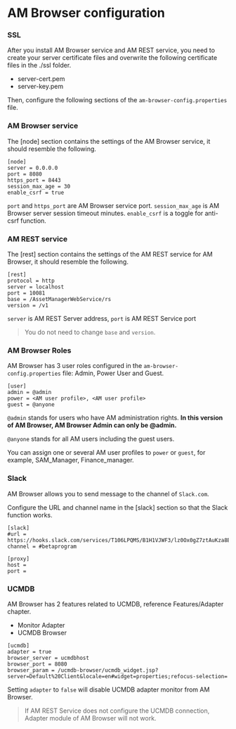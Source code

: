 # AM Browser configuration

### SSL

After you install AM Browser service and AM REST service, you need to create your server certificate files and overwrite the following certificate files in the ./ssl folder.

- server-cert.pem
- server-key.pem

Then, configure the following sections of the `am-browser-config.properties` file.

### AM Browser service

The [node] section contains the settings of the AM Browser service, it should resemble the following.

```
[node]
server = 0.0.0.0
port = 8080
https_port = 8443
session_max_age = 30
enable_csrf = true
```

`port` and `https_port` are AM Browser service port. `session_max_age` is AM Browser server session timeout minutes. `enable_csrf` is a toggle for anti-csrf function.

### AM REST service

The [rest] section contains the settings of the AM REST service for AM Browser, it should resemble the following.

```
[rest]
protocol = http
server = localhost 
port = 10081
base = /AssetManagerWebService/rs
version = /v1
```

`server` is AM REST Server address, `port` is AM REST Service port

> You do not need to change `base` and `version`.

### AM Browser Roles

AM Browser has 3 user roles configured in the `am-browser-config.properties` file: Admin, Power User and Guest.

```
[user]
admin = @admin
power = <AM user profile>, <AM user profile>
guest = @anyone
```

`@admin` stands for users who have AM administration rights.  **In this version of AM Browser, AM Browser Admin can only be @admin.**

`@anyone` stands for all AM users including the guest users.

You can assign one or several AM user profiles to `power` or `guest`, for example, SAM_Manager, Finance_manager.

### Slack

AM Browser allows you to send message to the channel of `Slack.com`. 

Configure the URL and channel name in the [slack] section so that the Slack function works. 
```
[slack]
#url = https://hooks.slack.com/services/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
channel = #betaprogram

[proxy]
host =
port =
```

### UCMDB
AM Browser has 2 features related to UCMDB, reference Features/Adapter chapter.

- Monitor Adapter
- UCMDB Browser


```
[ucmdb]
adapter = true
browser_server = ucmdbhost
browser_port = 8080
browser_param = /ucmdb-browser/ucmdb_widget.jsp?server=Default%20Client&locale=en#widget=properties;refocus-selection=
```

Setting `adapter` to `false` will disable UCMDB adapter monitor from AM Browser.

> If AM REST Service does not configure the UCMDB connection, Adapter module of AM Browser will not work.